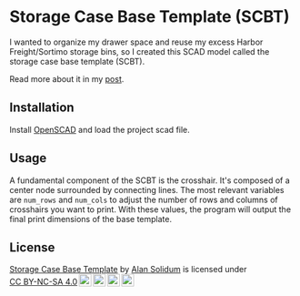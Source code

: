 # Storage Case Base Template (SCBT)

I wanted to organize my drawer space and reuse my excess Harbor Freight/Sortimo storage bins, so I created this SCAD model called the storage case base template (SCBT).

Read more about it in my [post][post.link].

## Installation

Install [OpenSCAD][openscad.link] and load the project scad file.

## Usage

A fundamental component of the SCBT is the crosshair. It's composed of a center node surrounded by connecting lines.  The most relevant variables are `num_rows` and `num_cols` to adjust the number of rows and columns of crosshairs you want to print. With these values, the program will output the final print dimensions of the base template.

## License
<p xmlns:cc="http://creativecommons.org/ns#" xmlns:dct="http://purl.org/dc/terms/"><a property="dct:title" rel="cc:attributionURL" href="https://gitlab.com/a1s0/storage-case-base-template">Storage Case Base Template</a> by <a rel="cc:attributionURL dct:creator" property="cc:attributionName" href="https://alansolidum.com">Alan Solidum</a> is licensed under <a href="http://creativecommons.org/licenses/by-nc-sa/4.0/?ref=chooser-v1" target="_blank" rel="license noopener noreferrer" style="display:inline-block;">CC BY-NC-SA 4.0<img style="height:22px!important;margin-left:3px;vertical-align:text-bottom;" src="https://mirrors.creativecommons.org/presskit/icons/cc.svg?ref=chooser-v1"><img style="height:22px!important;margin-left:3px;vertical-align:text-bottom;" src="https://mirrors.creativecommons.org/presskit/icons/by.svg?ref=chooser-v1"><img style="height:22px!important;margin-left:3px;vertical-align:text-bottom;" src="https://mirrors.creativecommons.org/presskit/icons/nc.svg?ref=chooser-v1"><img style="height:22px!important;margin-left:3px;vertical-align:text-bottom;" src="https://mirrors.creativecommons.org/presskit/icons/sa.svg?ref=chooser-v1"></a></p>

[post.link]: https://alansolidum.com/posts/storage-case-base-template
[openscad.link]: https://openscad.org
